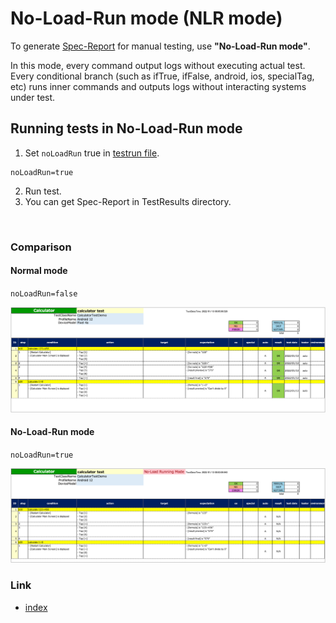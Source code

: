 # No-Load-Run mode (NLR mode)

To generate [Spec-Report](../report/spec_report.md) for manual testing, use **"No-Load-Run mode"**.

In this mode, every command output logs without executing actual test. Every conditional branch (such as ifTrue,
ifFalse, android, ios, specialTag, etc) runs inner commands and outputs logs without interacting systems under test.

## Running tests in No-Load-Run mode

1. Set `noLoadRun` true in [testrun file](../parameter/parameter_configuration_files.md).

```
noLoadRun=true
```

2. Run test.
3. You can get Spec-Report in TestResults directory.

<br>

### Comparison

#### Normal mode

`noLoadRun=false`

![no-load-run](../_images/spec_report_calculator_normal.png)

#### No-Load-Run mode

`noLoadRun=true`

![no-load1](../_images/spec_report_calculator_no_load.png)

### Link

- [index](../../index.md)

